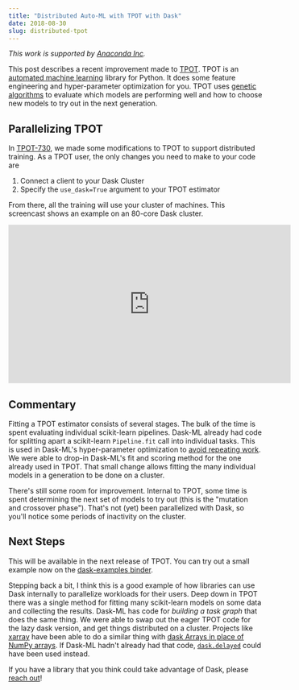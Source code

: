 ```yaml
---
title: "Distributed Auto-ML with TPOT with Dask"
date: 2018-08-30
slug: distributed-tpot
---
```


*This work is supported by [Anaconda Inc][anaconda].*

This post describes a recent improvement made to [TPOT][tpot]. TPOT is an
[automated machine learning][auto-ml] library for Python. It does some feature
engineering and hyper-parameter optimization for you. TPOT uses [genetic
algorithms][ga] to evaluate which models are performing well and how to choose
new models to try out in the next generation.

## Parallelizing TPOT

In [TPOT-730][tpot-730], we made some modifications to TPOT to support
distributed training. As a TPOT user, the only changes you need to make to your
code are

1. Connect a client to your Dask Cluster
2. Specify the `use_dask=True` argument to your TPOT estimator

From there, all the training will use your cluster of machines. This screencast
shows an example on an 80-core Dask cluster.

<iframe width="560" height="315" src="https://www.youtube-nocookie.com/embed/uyx9nBuOYQQ?rel=0" frameborder="0" allow="autoplay; encrypted-media" allowfullscreen></iframe> 

## Commentary

Fitting a TPOT estimator consists of several stages. The bulk of the time is
spent evaluating individual scikit-learn pipelines. Dask-ML already had code for
splitting apart a scikit-learn `Pipeline.fit` call into individual tasks. This
is used in Dask-ML's hyper-parameter optimization to [avoid repeating
work][repeated-work]. We were able to drop-in Dask-ML's fit and scoring method
for the one already used in TPOT. That small change allows fitting the many
individual models in a generation to be done on a cluster.

There's still some room for improvement. Internal to TPOT, some time is spent
determining the next set of models to try out (this is the "mutation and
crossover phase"). That's not (yet) been parallelized with Dask, so you'll
notice some periods of inactivity on the cluster.

## Next Steps

This will be available in the next release of TPOT. You can try out a small
example now on the [dask-examples binder][binder].

Stepping back a bit, I think this is a good example of how libraries can use
Dask internally to parallelize workloads for their users. Deep down in TPOT
there was a single method for fitting many scikit-learn models on some data and
collecting the results. Dask-ML has code for *building a task graph* that does
the same thing. We were able to swap out the eager TPOT code for the lazy dask
version, and get things distributed on a cluster. Projects like [xarray][xarray]
have been able to do a similar thing with [dask Arrays in place of NumPy
arrays][xarray-dask]. If Dask-ML hadn't already had that code,
[`dask.delayed`][delayed] could have been used instead.

If you have a library that you think could take advantage of Dask, please [reach
out][dask]!


[anaconda]:https://www.anaconda.com/ 
[auto-ml]: https://en.wikipedia.org/wiki/Automated_machine_learning
[binder]: https://mybinder.org/v2/gh/dask/dask-examples/master?filepath=machine-learning%2Ftpot.ipynb
[dask]: https://github.com/dask/dask
[delayed]: http://dask.pydata.org/en/latest/delayed.html
[ga]: https://en.wikipedia.org/wiki/Genetic_programming
[repeated-work]: https://dask.github.io/dask-ml/hyper-parameter-search.html#avoid-repeated-work
[tpot-730]: https://github.com/EpistasisLab/tpot/pull/730
[tpot]: https://epistasislab.github.io/tpot/
[xarray-dask]: http://xarray.pydata.org/en/stable/dask.html
[xarray]: http://xarray.pydata.org/en/stable/
